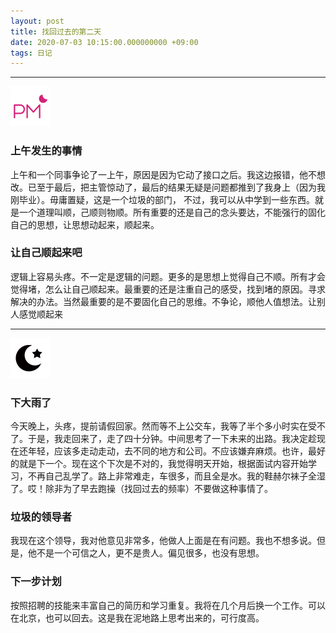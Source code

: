 ```yaml
---
layout: post
title: 找回过去的第二天
date: 2020-07-03 10:15:00.000000000 +09:00
tags: 日记
--- 
```

- - -
![下午](/assets/images/time/afternoon.png)
### 上午发生的事情
  上午和一个同事争论了一上午，原因是因为它动了接口之后。我这边报错，他不想改。已至于最后，把主管惊动了，最后的结果无疑是问题都推到了我身上（因为我刚毕业）。毋庸置疑，这是一个垃圾的部门，
不过，我可以从中学到一些东西。就是一个道理叫顺，己顺则物顺。所有重要的还是自己的念头要达，不能强行的固化自己的思想，让思想动起来，顺起来。
 
### 让自己顺起来吧
  逻辑上容易头疼。不一定是逻辑的问题。更多的是思想上觉得自己不顺。所有才会觉得堵，怎么让自己顺起来。最重要的还是注重自己的感受，找到堵的原因。寻求解决的办法。当然最重要的是不要固化自己的思维。不争论，顺他人值想法。让别人感觉顺起来
  
- - -
![晚上](/assets/images/time/night.png)
### 下大雨了
  今天晚上，头疼，提前请假回家。然而等不上公交车，我等了半个多小时实在受不了。于是，我走回来了，走了四十分钟。中间思考了一下未来的出路。我决定趁现在还年轻，应该多走动走动，去不同的地方和公司。不应该嫌弃麻烦。也许，最好的就是下一个。现在这个下次是不对的，我觉得明天开始，根据面试内容开始学习，不再自己乱学了。路上非常难走，车很多，而且全是水。我的鞋赫尔袜子全湿了。哎！除非为了早去跑操（找回过去的频率）不要做这种事情了。
  
### 垃圾的领导者
  我现在这个领导，我对他意见非常多，他做人上面是在有问题。我也不想多说。但是，他不是一个可信之人，更不是贵人。偏见很多，也没有思想。
### 下一步计划
  按照招聘的技能来丰富自己的简历和学习重复。我将在几个月后换一个工作。可以在北京，也可以回去。这是我在泥地路上思考出来的，可行度高。
